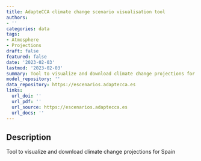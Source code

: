```yaml
---
title: AdapteCCA climate change scenario visualisation tool
authors:
- ''
categories: data
tags:
- Atmosphere
- Projections
draft: false
featured: false
date: '2023-02-03'
lastmod: '2023-02-03'
summary: Tool to visualize and download climate change projections for Spain
model_repository: ''
data_repository: https://escenarios.adaptecca.es
links:
  url_doi: ''
  url_pdf: ''
  url_source: https://escenarios.adaptecca.es
  url_docs: ''
---
```


## Description

Tool to visualize and download climate change projections for Spain


